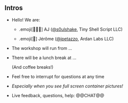 ## Intros

- Hello! We are:

   - .emoji[👷🏻‍♀️] AJ ([@s0ulshake](https://twitter.com/s0ulshake), Tiny Shell Script LLC)

   - .emoji[🐳] Jérôme ([@jpetazzo](https://twitter.com/jpetazzo), Ardan Labs LLC)

- The workshop will run from ...

- There will be a lunch break at ...

  (And coffee breaks!)

- Feel free to interrupt for questions at any time

- *Especially when you see full screen container pictures!*

- Live feedback, questions, help: @@CHAT@@

